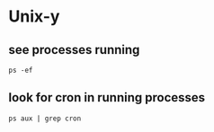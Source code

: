 # Unix-y 

## see processes running

`ps -ef`

## look for cron in running processes

`ps aux | grep cron`
